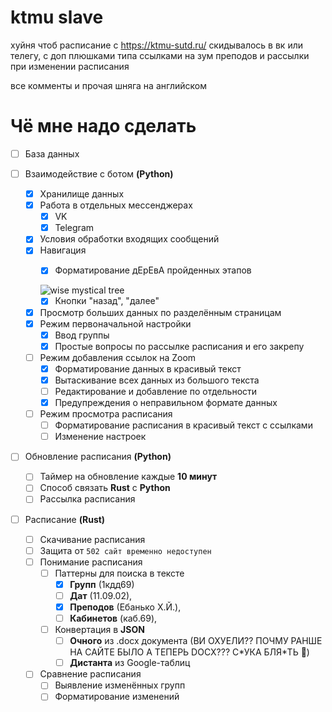 # ktmu slave

хуйня чтоб расписание с https://ktmu-sutd.ru/ 
скидывалось в вк или телегу, с доп плюшками
типа ссылками на зум преподов и рассылки
при изменении расписания

все комменты и прочая шняга на английском

# Чё мне надо сделать

- [ ] База данных

- [ ] Взаимодействие с ботом **(Python)**
     - [x] Хранилище данных
     - [x] Работа в отдельных мессенджерах
          - [x] VK
          - [x] Telegram
     - [x] Условия обработки входящих сообщений
     - [x] Навигация
          - [x] Форматирование дЕрЕвА пройденных этапов


          ![wise mystical tree](https://i.kym-cdn.com/photos/images/newsfeed/002/444/748/d04.jpg)
          - [x] Кнопки "назад", "далее"
     - [x] Просмотр больших данных по разделённым страницам
     - [x] Режим первоначальной настройки
          - [x] Ввод группы
          - [x] Простые вопросы по рассылке расписания и его закрепу
     - [ ] Режим добавления ссылок на Zoom
          - [x] Форматирование данных в красивый текст
          - [x] Вытаскивание всех данных из большого текста
          - [ ] Редактирование и добавление по отдельности
          - [x] Предупреждения о неправильном формате данных
     - [ ] Режим просмотра расписания
          - [ ] Форматирование расписания в красивый текст с ссылками
          - [ ] Изменение настроек

- [ ] Обновление расписания **(Python)**
     - [ ] Таймер на обновление каждые **10 минут**
     - [ ] Способ связать **Rust** с **Python**
     - [ ] Рассылка расписания

- [ ] Расписание **(Rust)**
     - [ ] Скачивание расписания
     - [ ] Защита от `502 сайт временно недоступен`
     - [ ] Понимание расписания
          - [ ] Паттерны для поиска в тексте
               - [x] **Групп** (1кдд69)
               - [ ] **Дат** (11.09.02),
               - [x] **Преподов** (Ебанько Х.Й.),
               - [ ] **Кабинетов** (каб.69),
          - [ ] Конвертация в **JSON**
               - [ ] **Очного** из .docx документа
               (ВИ ОХУЕЛИ?? ПОЧМУ РАНШЕ НА САЙТЕ БЫЛО А ТЕПЕРЬ DOCX??? С\*УКА БЛЯ\*ТЬ 🤬)
               - [ ] **Дистанта** из Google-таблиц
     - [ ] Сравнение расписания
          - [ ] Выявление изменённых групп
          - [ ] Форматирование изменений
